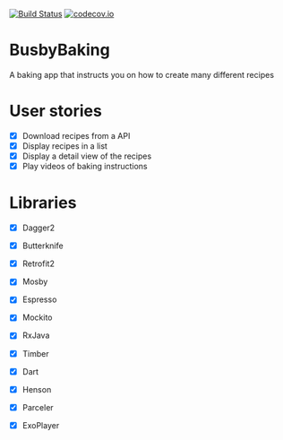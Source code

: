 [![Build Status](https://travis-ci.org/steve1rm/BusbyBaking.svg?branch=develop)](https://travis-ci.org/steve1rm/BusbyBaking)
[![codecov.io](http://codecov.io/github/ReactiveX/RxJava/coverage.svg?branch=2.x)](https://codecov.io/gh/ReactiveX/RxJava/branch/2.x)
# BusbyBaking
A baking app that instructs you on how to create many different recipes

# User stories
* [X] Download recipes from a API
* [X] Display recipes in a list
* [X] Display a detail view of the recipes
* [X] Play videos of baking instructions

# Libraries
* [X] Dagger2
* [X] Butterknife
* [X] Retrofit2
* [X] Mosby
* [X] Espresso
* [X] Mockito
* [X] RxJava
* [X] Timber
* [X] Dart
* [X] Henson
* [X] Parceler
* [X] ExoPlayer

